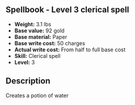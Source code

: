 ## Spellbook - Level 3 clerical spell

- **Weight:** 3.1 lbs
- **Base value:** 92 gold
- **Base material:** Paper
- **Base write cost:** 50 charges
- **Actual write cost:** From half to full base cost
- **Skill:** Clerical spell
- **Level:** 3

## Description

Creates a potion of water
